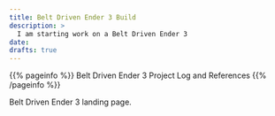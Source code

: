 ```yaml
---
title: Belt Driven Ender 3 Build
description: >
  I am starting work on a Belt Driven Ender 3
date: 
drafts: true
---
```


{{% pageinfo %}}
Belt Driven Ender 3 Project Log and References 
{{% /pageinfo %}}


Belt Driven Ender 3 landing page.
